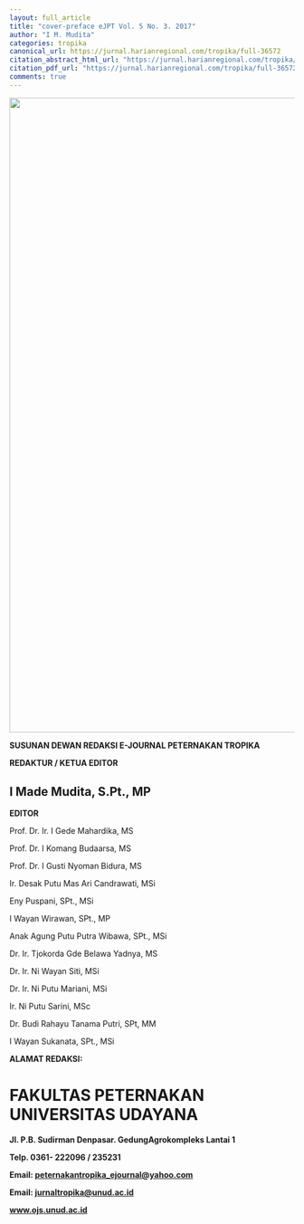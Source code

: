 ```yaml
---
layout: full_article
title: "cover-preface eJPT Vol. 5 No. 3. 2017"
author: "I M. Mudita"
categories: tropika
canonical_url: https://jurnal.harianregional.com/tropika/full-36572 
citation_abstract_html_url: "https://jurnal.harianregional.com/tropika/id-36572"
citation_pdf_url: "https://jurnal.harianregional.com/tropika/full-36572"  
comments: true
---
```


<img src="https://jurnal.harianregional.com/media/36572-1.jpg" alt="" style="width:595pt;height:842pt;">
<p><span class="font1" style="font-weight:bold;">SUSUNAN DEWAN REDAKSI E-JOURNAL PETERNAKAN TROPIKA</span></p>
<p><span class="font1" style="font-weight:bold;">REDAKTUR / KETUA EDITOR</span></p><a name="caption1"></a>
<h2><a name="bookmark0"></a><span class="font2"><a name="bookmark1"></a>I Made Mudita, S.Pt., MP</span></h2>
<p><span class="font1" style="font-weight:bold;">EDITOR</span></p>
<p><span class="font1">Prof. Dr. Ir. I Gede Mahardika, MS</span></p>
<p><span class="font1">Prof. Dr. I Komang Budaarsa, MS</span></p>
<p><span class="font1">Prof. Dr. I Gusti Nyoman Bidura, MS</span></p>
<p><span class="font1">Ir. Desak Putu Mas Ari Candrawati, MSi</span></p>
<p><span class="font1">Eny Puspani, SPt., MSi</span></p>
<p><span class="font1">I Wayan Wirawan, SPt., MP</span></p>
<p><span class="font1">Anak Agung Putu Putra Wibawa, SPt., MSi</span></p>
<p><span class="font1">Dr. Ir. Tjokorda Gde Belawa Yadnya, MS</span></p>
<p><span class="font1">Dr. Ir. Ni Wayan Siti, MSi</span></p>
<p><span class="font1">Dr. Ir. Ni Putu Mariani, MSi</span></p>
<p><span class="font1">Ir. Ni Putu Sarini, MSc</span></p>
<p><span class="font1">Dr. Budi Rahayu Tanama Putri, SPt, MM</span></p>
<p><span class="font1">I Wayan Sukanata, SPt., MSi</span></p>
<p><span class="font0" style="font-weight:bold;">ALAMAT REDAKSI:</span></p><a name="caption2"></a>
<h1><a name="bookmark2"></a><span class="font3" style="font-weight:bold;"><a name="bookmark3"></a>FAKULTAS PETERNAKAN UNIVERSITAS UDAYANA</span></h1>
<p><span class="font1" style="font-weight:bold;">Jl. P.B. Sudirman Denpasar. GedungAgrokompleks Lantai 1</span></p>
<p><span class="font1" style="font-weight:bold;">Telp. 0361- 222096 / 235231</span></p>
<p><span class="font1" style="font-weight:bold;">Email: </span><a href="mailto:peternakantropika_ejournal@yahoo.com"><span class="font1" style="font-weight:bold;">peternakantropika_ejournal@yahoo.com</span></a></p>
<p><span class="font1" style="font-weight:bold;">Email: </span><a href="mailto:jurnaltropika@unud.ac.id"><span class="font1" style="font-weight:bold;">jurnaltropika@unud.ac.id</span></a></p>
<p><a href="http://www.ojs.unud.ac.id"><span class="font1" style="font-weight:bold;">www.ojs.unud.ac.id</span></a></p>